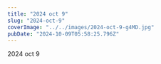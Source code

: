 ```yaml
---
title: "2024 oct 9"
slug: "2024-oct-9"
coverImage: "../../images/2024-oct-9-g4MD.jpg"
pubDate: "2024-10-09T05:58:25.796Z"
---
```


2024 oct 9
